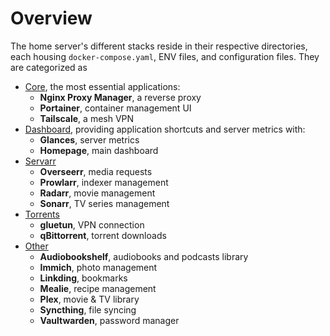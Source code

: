 # Overview
The home server's different stacks reside in their respective directories, each housing `docker-compose.yaml`, ENV files, and configuration files. They are categorized as

- [Core](/stacks/core), the most essential applications:
    - **Nginx Proxy Manager**, a reverse proxy
    - **Portainer**, container management UI
    - **Tailscale**, a mesh VPN
- [Dashboard](/stacks/dashboard), providing application shortcuts and server metrics with:
    - **Glances**, server metrics
    - **Homepage**, main dashboard
- [Servarr](/stacks/servarr)
    - **Overseerr**, media requests
    - **Prowlarr**, indexer management
    - **Radarr**, movie management
    - **Sonarr**, TV series management
- [Torrents](/stacks/torrents)
    - **gluetun**, VPN connection
    - **qBittorrent**, torrent downloads
- [Other](/stacks/other)
    - **Audiobookshelf**, audiobooks and podcasts library
    - **Immich**, photo management
    - **Linkding**, bookmarks
    - **Mealie**, recipe management
    - **Plex**, movie & TV library
    - **Syncthing**, file syncing
    - **Vaultwarden**, password manager
